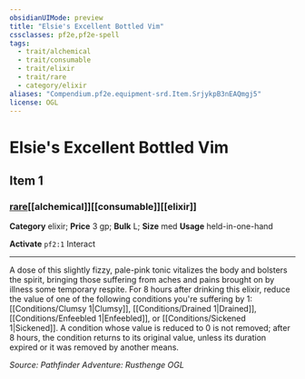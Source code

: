 ```yaml
---
obsidianUIMode: preview
title: "Elsie's Excellent Bottled Vim"
cssclasses: pf2e,pf2e-spell
tags:
  - trait/alchemical
  - trait/consumable
  - trait/elixir
  - trait/rare
  - category/elixir
aliases: "Compendium.pf2e.equipment-srd.Item.SrjykpB3nEAQmgj5"
license: OGL
---
```

# Elsie's Excellent Bottled Vim
## Item 1
### [rare](rare "Rare Rarity Trait")[[alchemical]][[consumable]][[elixir]]

**Category** elixir; 
**Price** 3 gp; 
**Bulk** L; **Size** med
**Usage** held-in-one-hand

**Activate** `pf2:1` Interact

* * *

A dose of this slightly fizzy, pale-pink tonic vitalizes the body and bolsters the spirit, bringing those suffering from aches and pains brought on by illness some temporary respite. For 8 hours after drinking this elixir, reduce the value of one of the following conditions you're suffering by 1: [[Conditions/Clumsy 1|Clumsy]], [[Conditions/Drained 1|Drained]], [[Conditions/Enfeebled 1|Enfeebled]], or [[Conditions/Sickened 1|Sickened]]. A condition whose value is reduced to 0 is not removed; after 8 hours, the condition returns to its original value, unless its duration expired or it was removed by another means.

*Source: Pathfinder Adventure: Rusthenge*
*OGL*